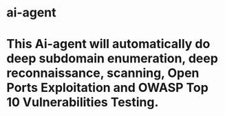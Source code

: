# ai-agent
# This Ai-agent will automatically do deep subdomain enumeration, deep reconnaissance, scanning, Open Ports Exploitation and OWASP Top 10 Vulnerabilities Testing.
